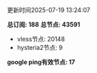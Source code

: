 更新时间2025-07-19 13:24:07

**总订阅: 188**
**总节点: 43591**
- vless节点: 20148
- hysteria2节点: 9

**google ping有效节点: 17**
